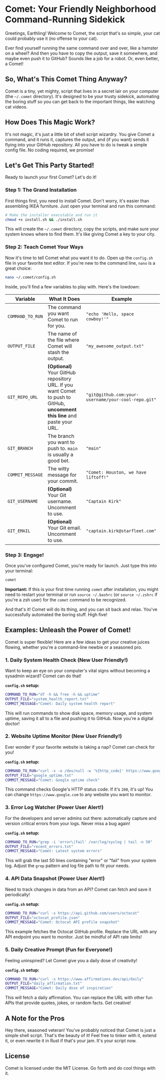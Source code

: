 # Comet: Your Friendly Neighborhood Command-Running Sidekick

Greetings, Earthling! Welcome to Comet, the script that's so simple, your cat could probably use it (no offense to your cat).

Ever find yourself running the same command over and over, like a hamster on a wheel? And then you have to copy the output, save it somewhere, and maybe even push it to GitHub? Sounds like a job for a robot. Or, even better, a Comet!

## So, What's This Comet Thing Anyway?

Comet is a tiny, yet mighty, script that lives in a secret lair on your computer (the `~/.comet` directory). It's designed to be your trusty sidekick, automating the boring stuff so you can get back to the important things, like watching cat videos.

## How Does This Magic Work?

It's not magic, it's just a little bit of shell script wizardry. You give Comet a command, and it runs it, captures the output, and (if you want) sends it flying into your GitHub repository. All you have to do is tweak a simple config file. No coding required, we promise!

## Let's Get This Party Started!

Ready to launch your first Comet? Let's do it!

### Step 1: The Grand Installation

First things first, you need to install Comet. Don't worry, it's easier than assembling IKEA furniture. Just open your terminal and run this command:

```bash
# Make the installer executable and run it
chmod +x install.sh && ./install.sh
```

This will create the `~/.comet` directory, copy the scripts, and make sure your system knows where to find them. It's like giving Comet a key to your city.

### Step 2: Teach Comet Your Ways

Now it's time to tell Comet what you want it to do. Open up the `config.sh` file in your favorite text editor. If you're new to the command line, `nano` is a great choice:

```bash
nano ~/.comet/config.sh
```

Inside, you'll find a few variables to play with. Here's the lowdown:

| Variable | What It Does | Example |
| --- | --- | --- |
| `COMMAND_TO_RUN` | The command you want Comet to run for you. | `"echo 'Hello, space cowboy!'"` |
| `OUTPUT_FILE` | The name of the file where Comet will stash the output. | `"my_awesome_output.txt"` |
| `GIT_REPO_URL` | **(Optional)** Your GitHub repository URL. If you want Comet to push to GitHub, **uncomment this line** and paste your URL. | `"git@github.com:your-username/your-cool-repo.git"` |
| `GIT_BRANCH` | The branch you want to push to. `main` is usually a good bet. | `"main"` |
| `COMMIT_MESSAGE` | The witty message for your commit. | `"Comet: Houston, we have liftoff!"` |
| `GIT_USERNAME` | **(Optional)** Your Git username. Uncomment to use. | `"Captain Kirk"` |
| `GIT_EMAIL` | **(Optional)** Your Git email. Uncomment to use. | `"captain.kirk@starfleet.com"` |

### Step 3: Engage!

Once you've configured Comet, you're ready for launch. Just type this into your terminal:

```bash
comet
```

**Important:** If this is your first time running `comet` after installation, you might need to restart your terminal or run `source ~/.bashrc` (or `source ~/.zshrc` if you're a zsh user) for the `comet` command to be recognized.

And that's it! Comet will do its thing, and you can sit back and relax. You've successfully automated the boring stuff. High five!

## Examples: Unleash the Power of Comet!

Comet is super flexible! Here are a few ideas to get your creative juices flowing, whether you're a command-line newbie or a seasoned pro.

### 1. Daily System Health Check (New User Friendly!)

Want to keep an eye on your computer's vital signs without becoming a sysadmin wizard? Comet can do that!

**`config.sh` setup:**
```bash
COMMAND_TO_RUN="df -h && free -h && uptime"
OUTPUT_FILE="system_health_report.txt"
COMMIT_MESSAGE="Comet: Daily system health report"
```

This will run commands to show disk space, memory usage, and system uptime, saving it all to a file and pushing it to GitHub. Now you're a digital doctor!

### 2. Website Uptime Monitor (New User Friendly!)

Ever wonder if your favorite website is taking a nap? Comet can check for you!

**`config.sh` setup:**
```bash
COMMAND_TO_RUN="curl -s -o /dev/null -w '%{http_code}' https://www.google.com"
OUTPUT_FILE="google_uptime.txt"
COMMIT_MESSAGE="Comet: Google uptime check"
```

This command checks Google's HTTP status code. If it's `200`, it's up! You can change `https://www.google.com` to any website you want to monitor.

### 3. Error Log Watcher (Power User Alert!)

For the developers and server admins out there: automatically capture and version critical errors from your logs. Never miss a bug again!

**`config.sh` setup:**
```bash
COMMAND_TO_RUN="grep -i 'error\|fail' /var/log/syslog | tail -n 50"
OUTPUT_FILE="recent_errors.txt"
COMMIT_MESSAGE="Comet: Latest system errors"
```

This will grab the last 50 lines containing "error" or "fail" from your system log. Adjust the `grep` pattern and log file path to fit your needs.

### 4. API Data Snapshot (Power User Alert!)

Need to track changes in data from an API? Comet can fetch and save it periodically!

**`config.sh` setup:**
```bash
COMMAND_TO_RUN="curl -s https://api.github.com/users/octocat"
OUTPUT_FILE="octocat_profile.json"
COMMIT_MESSAGE="Comet: Octocat API profile snapshot"
```

This example fetches the Octocat GitHub profile. Replace the URL with any API endpoint you want to monitor. Just be mindful of API rate limits!

### 5. Daily Creative Prompt (Fun for Everyone!)

Feeling uninspired? Let Comet give you a daily dose of creativity!

**`config.sh` setup:**
```bash
COMMAND_TO_RUN="curl -s https://www.affirmations.dev/api/daily"
OUTPUT_FILE="daily_affirmation.txt"
COMMIT_MESSAGE="Comet: Daily dose of inspiration"
```

This will fetch a daily affirmation. You can replace the URL with other fun APIs that provide quotes, jokes, or random facts. Get creative!

## A Note for the Pros

Hey there, seasoned veteran! You've probably noticed that Comet is just a simple shell script. That's the beauty of it! Feel free to tinker with it, extend it, or even rewrite it in Rust if that's your jam. It's your script now.

## License

Comet is licensed under the MIT License. Go forth and do cool things with it.